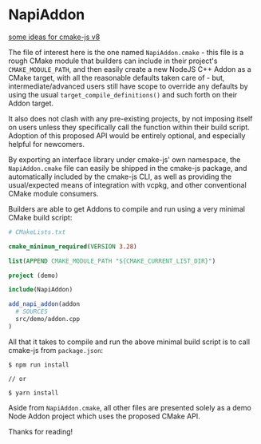 # NapiAddon

[some ideas for cmake-js v8](https://github.com/cmake-js/cmake-js/issues/310)

The file of interest here is the one named ```NapiAddon.cmake``` - this file is a rough CMake module that builders can include in their project's ```CMAKE_MODULE_PATH```, and then easily create a new NodeJS C++ Addon as a CMake target, with all the reasonable defaults taken care of - but, intermediate/advanced users still have scope to override any defaults by using the usual ```target_compile_definitions()``` and such forth on their Addon target.

It also does not clash with any pre-existing projects, by not imposing itself on users unless they specifically call the function within their build script. Adoption of this proposed API would be entirely optional, and especially helpful for newcomers.

By exporting an interface library under cmake-js' own namespace, the ```NapiAddon.cmake``` file can easily be shipped in the cmake-js package, and automatically included by the cmake-js CLI, as well as providing the usual/expected means of integration with vcpkg, and other conventional CMake module consumers.

Builders are able to get Addons to compile and run using a very minimal CMake build script:

```.cmake
# CMakeLists.txt

cmake_minimum_required(VERSION 3.28)

list(APPEND CMAKE_MODULE_PATH "${CMAKE_CURRENT_LIST_DIR}")

project (demo)

include(NapiAddon)

add_napi_addon(addon
  # SOURCES
  src/demo/addon.cpp
)

```

All that it takes to compile and run the above minimal build script is to call cmake-js from ```package.json```:

```
$ npm run install

// or

$ yarn install
```

Aside from ```NapiAddon.cmake```, all other files are presented solely as a demo Node Addon project which uses the proposed CMake API.

Thanks for reading!

